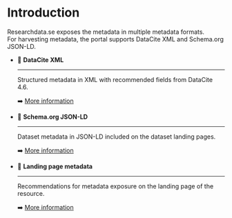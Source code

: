 # Introduction

Researchdata.se exposes the metadata in multiple metadata formats.  
For harvesting metadata, the portal supports DataCite XML and Schema.org JSON-LD.
 
<div class="grid cards" markdown>

-   📄 __DataCite XML__

    ---

    Structured metadata in XML with recommended fields from DataCite 4.6.

    ➡️ [More information](./datacite-xml.md)

-   📄 __Schema.org JSON-LD__

    ---

    Dataset metadata in JSON-LD included on the dataset landing pages.

    ➡️ [More information](./schema-org-json-ld.md)

-   📄 __Landing page metadata__

    ---

    Recommendations for metadata exposure on the landing page of the resource.

    ➡️ [More information](./landing-page.md)

</div>